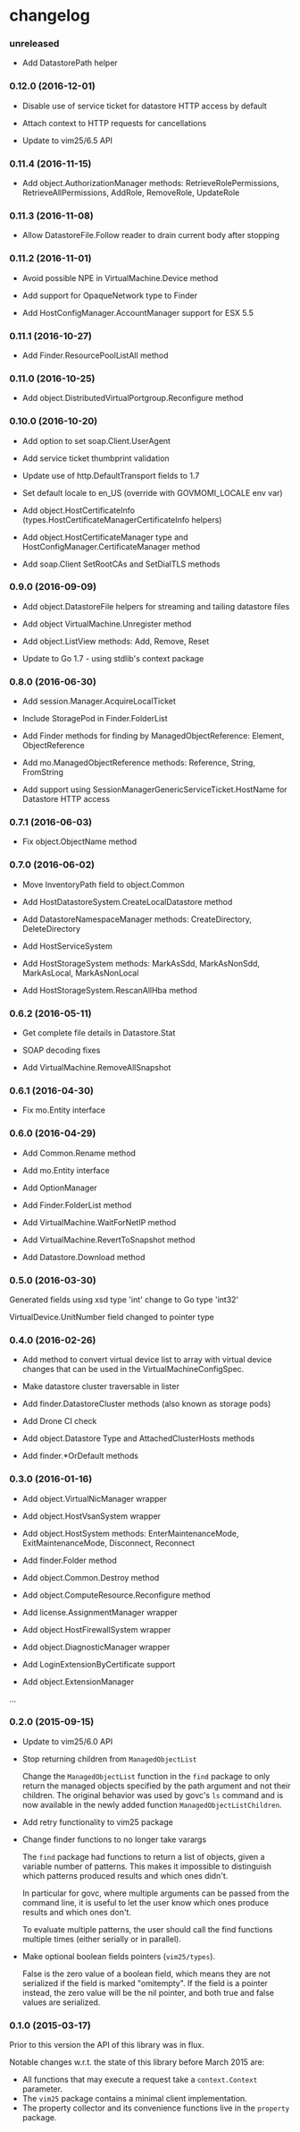 # changelog

### unreleased

* Add DatastorePath helper

### 0.12.0 (2016-12-01)

* Disable use of service ticket for datastore HTTP access by default

* Attach context to HTTP requests for cancellations

* Update to vim25/6.5 API

### 0.11.4 (2016-11-15)

* Add object.AuthorizationManager methods: RetrieveRolePermissions, RetrieveAllPermissions, AddRole, RemoveRole, UpdateRole

### 0.11.3 (2016-11-08)

* Allow DatastoreFile.Follow reader to drain current body after stopping

### 0.11.2 (2016-11-01)

* Avoid possible NPE in VirtualMachine.Device method

* Add support for OpaqueNetwork type to Finder

* Add HostConfigManager.AccountManager support for ESX 5.5

### 0.11.1 (2016-10-27)

* Add Finder.ResourcePoolListAll method

### 0.11.0 (2016-10-25)

* Add object.DistributedVirtualPortgroup.Reconfigure method

### 0.10.0 (2016-10-20)

* Add option to set soap.Client.UserAgent

* Add service ticket thumbprint validation

* Update use of http.DefaultTransport fields to 1.7

* Set default locale to en_US (override with GOVMOMI_LOCALE env var)

* Add object.HostCertificateInfo (types.HostCertificateManagerCertificateInfo helpers)

* Add object.HostCertificateManager type and HostConfigManager.CertificateManager method

* Add soap.Client SetRootCAs and SetDialTLS methods

### 0.9.0 (2016-09-09)

* Add object.DatastoreFile helpers for streaming and tailing datastore files

* Add object VirtualMachine.Unregister method

* Add object.ListView methods: Add, Remove, Reset

* Update to Go 1.7 - using stdlib's context package

### 0.8.0 (2016-06-30)

* Add session.Manager.AcquireLocalTicket

* Include StoragePod in Finder.FolderList

* Add Finder methods for finding by ManagedObjectReference: Element, ObjectReference

* Add mo.ManagedObjectReference methods: Reference, String, FromString

* Add support using SessionManagerGenericServiceTicket.HostName for Datastore HTTP access

### 0.7.1 (2016-06-03)

* Fix object.ObjectName method

### 0.7.0 (2016-06-02)

* Move InventoryPath field to object.Common

* Add HostDatastoreSystem.CreateLocalDatastore method

* Add DatastoreNamespaceManager methods: CreateDirectory, DeleteDirectory

* Add HostServiceSystem

* Add HostStorageSystem methods: MarkAsSdd, MarkAsNonSdd, MarkAsLocal, MarkAsNonLocal

* Add HostStorageSystem.RescanAllHba method

### 0.6.2 (2016-05-11)

* Get complete file details in Datastore.Stat

* SOAP decoding fixes

* Add VirtualMachine.RemoveAllSnapshot

### 0.6.1 (2016-04-30)

* Fix mo.Entity interface

### 0.6.0 (2016-04-29)

* Add Common.Rename method

* Add mo.Entity interface

* Add OptionManager

* Add Finder.FolderList method

* Add VirtualMachine.WaitForNetIP method

* Add VirtualMachine.RevertToSnapshot method

* Add Datastore.Download method

### 0.5.0 (2016-03-30)

Generated fields using xsd type 'int' change to Go type 'int32'

VirtualDevice.UnitNumber field changed to pointer type

### 0.4.0 (2016-02-26)

* Add method to convert virtual device list to array with virtual device
  changes that can be used in the VirtualMachineConfigSpec.

* Make datastore cluster traversable in lister

* Add finder.DatastoreCluster methods (also known as storage pods)

* Add Drone CI check

* Add object.Datastore Type and AttachedClusterHosts methods

* Add finder.*OrDefault methods

### 0.3.0 (2016-01-16)

* Add object.VirtualNicManager wrapper

* Add object.HostVsanSystem wrapper

* Add object.HostSystem methods: EnterMaintenanceMode, ExitMaintenanceMode, Disconnect, Reconnect

* Add finder.Folder method

* Add object.Common.Destroy method

* Add object.ComputeResource.Reconfigure method

* Add license.AssignmentManager wrapper

* Add object.HostFirewallSystem wrapper

* Add object.DiagnosticManager wrapper

* Add LoginExtensionByCertificate support

* Add object.ExtensionManager

...

### 0.2.0 (2015-09-15)

* Update to vim25/6.0 API

* Stop returning children from `ManagedObjectList`

    Change the `ManagedObjectList` function in the `find` package to only
    return the managed objects specified by the path argument and not their
    children. The original behavior was used by govc's `ls` command and is
    now available in the newly added function `ManagedObjectListChildren`.

* Add retry functionality to vim25 package

* Change finder functions to no longer take varargs

    The `find` package had functions to return a list of objects, given a
    variable number of patterns. This makes it impossible to distinguish which
    patterns produced results and which ones didn't.

    In particular for govc, where multiple arguments can be passed from the
    command line, it is useful to let the user know which ones produce results
    and which ones don't.

    To evaluate multiple patterns, the user should call the find functions
    multiple times (either serially or in parallel).

* Make optional boolean fields pointers (`vim25/types`).

    False is the zero value of a boolean field, which means they are not serialized
    if the field is marked "omitempty". If the field is a pointer instead, the zero
    value will be the nil pointer, and both true and false values are serialized.

### 0.1.0 (2015-03-17)

Prior to this version the API of this library was in flux.

Notable changes w.r.t. the state of this library before March 2015 are:

* All functions that may execute a request take a `context.Context` parameter.
* The `vim25` package contains a minimal client implementation.
* The property collector and its convenience functions live in the `property` package.
